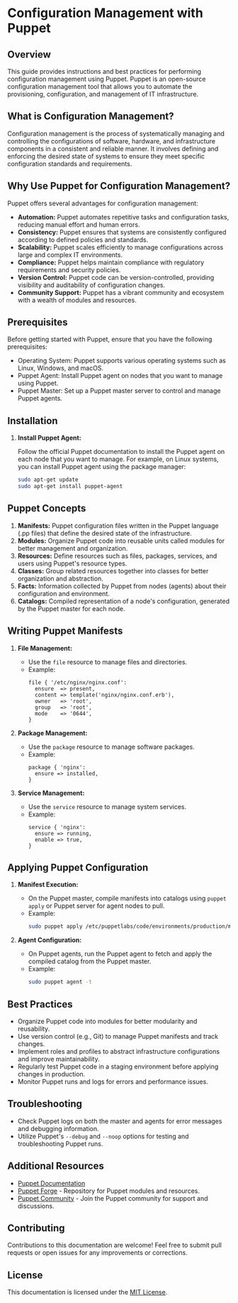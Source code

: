 # Configuration Management with Puppet

## Overview

This guide provides instructions and best practices for performing configuration management using Puppet. Puppet is an open-source configuration management tool that allows you to automate the provisioning, configuration, and management of IT infrastructure.

## What is Configuration Management?

Configuration management is the process of systematically managing and controlling the configurations of software, hardware, and infrastructure components in a consistent and reliable manner. It involves defining and enforcing the desired state of systems to ensure they meet specific configuration standards and requirements.

## Why Use Puppet for Configuration Management?

Puppet offers several advantages for configuration management:

- **Automation:** Puppet automates repetitive tasks and configuration tasks, reducing manual effort and human errors.
- **Consistency:** Puppet ensures that systems are consistently configured according to defined policies and standards.
- **Scalability:** Puppet scales efficiently to manage configurations across large and complex IT environments.
- **Compliance:** Puppet helps maintain compliance with regulatory requirements and security policies.
- **Version Control:** Puppet code can be version-controlled, providing visibility and auditability of configuration changes.
- **Community Support:** Puppet has a vibrant community and ecosystem with a wealth of modules and resources.

## Prerequisites

Before getting started with Puppet, ensure that you have the following prerequisites:

- Operating System: Puppet supports various operating systems such as Linux, Windows, and macOS.
- Puppet Agent: Install Puppet agent on nodes that you want to manage using Puppet.
- Puppet Master: Set up a Puppet master server to control and manage Puppet agents.

## Installation

1. **Install Puppet Agent:**

   Follow the official Puppet documentation to install the Puppet agent on each node that you want to manage. For example, on Linux systems, you can install Puppet agent using the package manager:

   ```bash
   sudo apt-get update
   sudo apt-get install puppet-agent
   ```

## Puppet Concepts

1. **Manifests:** Puppet configuration files written in the Puppet language (.pp files) that define the desired state of the infrastructure.
2. **Modules:** Organize Puppet code into reusable units called modules for better management and organization.
3. **Resources:** Define resources such as files, packages, services, and users using Puppet's resource types.
4. **Classes:** Group related resources together into classes for better organization and abstraction.
5. **Facts:** Information collected by Puppet from nodes (agents) about their configuration and environment.
6. **Catalogs:** Compiled representation of a node's configuration, generated by the Puppet master for each node.

## Writing Puppet Manifests

1. **File Management:**
   - Use the `file` resource to manage files and directories.
   - Example:
     ```puppet
     file { '/etc/nginx/nginx.conf':
       ensure  => present,
       content => template('nginx/nginx.conf.erb'),
       owner   => 'root',
       group   => 'root',
       mode    => '0644',
     }
     ```

2. **Package Management:**
   - Use the `package` resource to manage software packages.
   - Example:
     ```puppet
     package { 'nginx':
       ensure => installed,
     }
     ```

3. **Service Management:**
   - Use the `service` resource to manage system services.
   - Example:
     ```puppet
     service { 'nginx':
       ensure => running,
       enable => true,
     }
     ```

## Applying Puppet Configuration

1. **Manifest Execution:**
   - On the Puppet master, compile manifests into catalogs using `puppet apply` or Puppet server for agent nodes to pull.
   - Example:
     ```bash
     sudo puppet apply /etc/puppetlabs/code/environments/production/manifests/site.pp
     ```

2. **Agent Configuration:**
   - On Puppet agents, run the Puppet agent to fetch and apply the compiled catalog from the Puppet master.
   - Example:
     ```bash
     sudo puppet agent -t
     ```

## Best Practices

- Organize Puppet code into modules for better modularity and reusability.
- Use version control (e.g., Git) to manage Puppet manifests and track changes.
- Implement roles and profiles to abstract infrastructure configurations and improve maintainability.
- Regularly test Puppet code in a staging environment before applying changes in production.
- Monitor Puppet runs and logs for errors and performance issues.

## Troubleshooting

- Check Puppet logs on both the master and agents for error messages and debugging information.
- Utilize Puppet's `--debug` and `--noop` options for testing and troubleshooting Puppet runs.

## Additional Resources

- [Puppet Documentation](https://puppet.com/docs/puppet/latest/puppet_index.html)
- [Puppet Forge](https://forge.puppet.com/) - Repository for Puppet modules and resources.
- [Puppet Community](https://puppet.com/community/) - Join the Puppet community for support and discussions.

## Contributing

Contributions to this documentation are welcome! Feel free to submit pull requests or open issues for any improvements or corrections.

## License

This documentation is licensed under the [MIT License](LICENSE.md).
